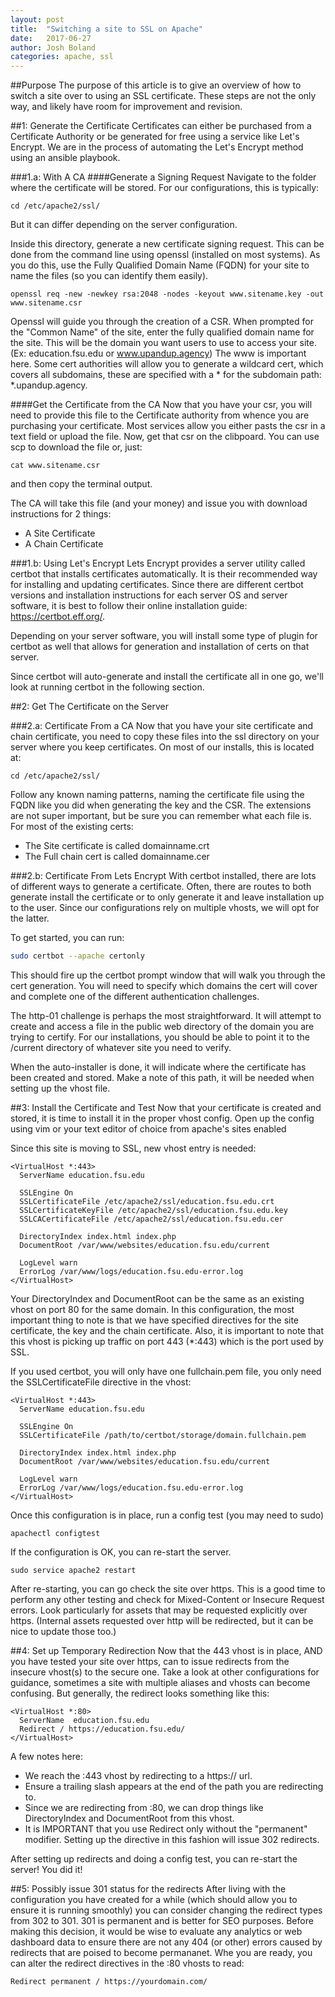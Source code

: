 ```yaml
---
layout: post
title:  "Switching a site to SSL on Apache"
date:   2017-06-27
author: Josh Boland
categories: apache, ssl
---
```


##Purpose
The purpose of this article is to give an overview of how to switch a site over to using an SSL certificate. These steps are not the only way, and likely have room for improvement and revision.

##1: Generate the Certificate
Certificates can either be purchased from a Certificate Authority or be generated for free using a service like Let's Encrypt. We are in the process of automating the Let's Encrypt method using an ansible playbook. 

###1.a: With A CA
####Generate a Signing Request
Navigate to the folder where the certificate will be stored. For our configurations, this is typically:
```$bash
cd /etc/apache2/ssl/
```
But it can differ depending on the server configuration.

Inside this directory, generate a new certificate signing request. This can be done from the command line using openssl (installed on most systems).
As you do this, use the Fully Qualified Domain Name (FQDN) for your site to name the files (so you can identify them easily).
```$bash
openssl req -new -newkey rsa:2048 -nodes -keyout www.sitename.key -out www.sitename.csr
```

Openssl will guide you through the creation of a CSR. When prompted for the "Common Name" of the site, enter the fully qualified domain name for the site. 
This will be the domain you want users to use to access your site. (Ex: education.fsu.edu or www.upandup.agency) The www is important here.
Some cert authorities will allow you to generate a wildcard cert, which covers all subdomains, these are specified with a * for the subdomain path: *.upandup.agency.

####Get the Certificate from the CA
Now that you have your csr, you will need to provide this file to the Certificate authority from whence you are purchasing your certificate. Most services allow you either pasts the csr in a text field or upload the file.
Now, get that csr on the clibpoard. You can use scp to download the file or, just:

```$bash
cat www.sitename.csr
```

and then copy the terminal output.

The CA will take this file (and your money) and issue you with download instructions for 2 things:
   - A Site Certificate
   - A Chain Certificate

###1.b: Using Let's Encrypt
Lets Encrypt provides a server utility called certbot that installs certificates automatically.
It is their recommended way for installing and updating certificates. 
Since there are different certbot versions and installation instructions for each server OS and server software, it is best to follow their online installation guide: 
https://certbot.eff.org/.

Depending on your server software, you will install some type of plugin for certbot as well that allows for generation and installation of certs on that server.

Since certbot will auto-generate and install the certificate all in one go, we'll look at running certbot in the following section. 

##2: Get The Certificate on the Server

###2.a: Certificate From a CA
Now that you have your site certificate and chain certificate, you need to copy these files into the ssl directory on your server where you keep certificates.
On most of our installs, this is located at:
```$bash
cd /etc/apache2/ssl/
```

Follow any known naming patterns, naming the certificate file using the FQDN like you did when generating the key and the CSR. The extensions are not super important, but be sure you can remember what each file is.
For most of the existing certs:
- The Site certificate is called domainname.crt
- The Full chain cert is called domainname.cer

###2.b: Certificate From Lets Encrypt
With certbot installed, there are lots of different ways to generate a certificate. Often, there are routes to both generate install the certificate or to only generate it and leave installation up to the user.
Since our configurations rely on multiple vhosts, we will opt for the latter.

To get started, you can run:
```bash
sudo certbot --apache certonly
```

This should fire up the certbot prompt window that will walk you through the cert generation. 
You will need to specify which domains the cert will cover and complete one of the different authentication challenges.

The http-01 challenge is perhaps the most straightforward. It will attempt to create and access a file in the public web directory of the domain you are trying to certify.
For our installations, you should be able to point it to the /current directory of whatever site you need to verify.

When the auto-installer is done, it will indicate where the certificate has been created and stored. Make a note of this path, it will be needed when setting up the vhost file.


##3: Install the Certificate and Test
Now that your certificate is created and stored, it is time to install it in the proper vhost config.
Open up the config using vim or your text editor of choice from apache's sites enabled

Since this site is moving to SSL,  new vhost entry is needed:
```
<VirtualHost *:443>
  ServerName education.fsu.edu
  
  SSLEngine On
  SSLCertificateFile /etc/apache2/ssl/education.fsu.edu.crt
  SSLCertificateKeyFile /etc/apache2/ssl/education.fsu.edu.key
  SSLCACertificateFile /etc/apache2/ssl/education.fsu.edu.cer
 
  DirectoryIndex index.html index.php
  DocumentRoot /var/www/websites/education.fsu.edu/current
 
  LogLevel warn
  ErrorLog /var/www/logs/education.fsu.edu-error.log
</VirtualHost>
```

Your DirectoryIndex and DocumentRoot can be the same as an existing vhost on port 80 for the same domain. 
In this configuration, the most important thing to note is that we have specified directives for the site certificate, the key and the chain certificate.
Also, it is important to note that this vhost is picking up traffic on port 443 (*:443) which is the port used by SSL.
 
If you used certbot, you will only have one fullchain.pem file, you only need the SSLCertificateFile directive in the vhost: 
```
<VirtualHost *:443>
  ServerName education.fsu.edu
  
  SSLEngine On
  SSLCertificateFile /path/to/certbot/storage/domain.fullchain.pem
 
  DirectoryIndex index.html index.php
  DocumentRoot /var/www/websites/education.fsu.edu/current
 
  LogLevel warn
  ErrorLog /var/www/logs/education.fsu.edu-error.log
</VirtualHost>
```
 
Once this configuration is in place, run a config test (you may need to sudo)
```
apachectl configtest
```

If the configuration is OK, you can re-start the server.
```
sudo service apache2 restart
```

After re-starting, you can go check the site over https. This is a good time to perform any other testing and check for Mixed-Content or Insecure Request errors.
Look particularly for assets that may be requested explicitly over https. (Internal assets requested over http will be redirected, but it can be nice to update those too.)
 
##4: Set up Temporary Redirection
Now that the 443 vhost is in place, AND you have tested your site over https, can to issue redirects from the insecure vhost(s) to the secure one. 
Take a look at other configurations for guidance, sometimes a site with multiple aliases and vhosts can become confusing. But generally, the redirect looks something like this:
```
<VirtualHost *:80>
  ServerName  education.fsu.edu
  Redirect / https://education.fsu.edu/
</VirtualHost>
```

A few notes here:
- We reach the :443 vhost by redirecting to a https:// url.
- Ensure a trailing slash appears at the end of the path you are redirecting to.
- Since we are redirecting from :80, we can drop things like DirectoryIndex and DocumentRoot from this vhost.
- It is IMPORTANT that you use Redirect only without the "permanent" modifier. Setting up the directive in this fashion will issue 302 redirects.

After setting up redirects and doing a config test, you can re-start the server! You did it!

##5: Possibly issue 301 status for the redirects
After living with the configuration you have created for a while (which should allow you to ensure it is running smoothly) you can consider changing the redirect types from 302 to 301.
301 is permanent and is better for SEO purposes. Before making this decision, it would be wise to evaluate any analytics or web dashboard data to ensure there are not any 404 (or other) 
errors caused by redirects that are poised to become permananet. Whe you are ready, you can alter the redirect directives in the :80 vhosts to read:
```
Redirect permanent / https://yourdomain.com/
```
